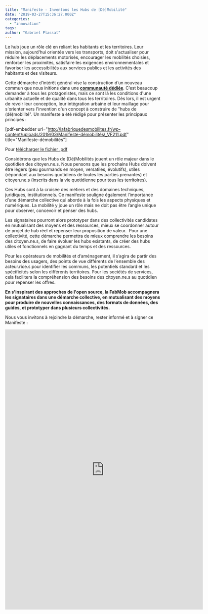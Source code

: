 ```yaml
---
title: "Manifeste - Inventons les Hubs de [Dé]Mobilité"
date: "2019-03-27T15:36:27.000Z"
categories: 
  - "innovation"
tags: 
author: "Gabriel Plassat"
---
```


Le hub joue un rôle clé en reliant les habitants et les territoires. Leur mission, aujourd'hui orientée vers les transports, doit s'actualiser pour réduire les déplacements motorisés, encourager les mobilités choisies, renforcer les proximités, satisfaire les exigences environnementales et favoriser les accessibilités aux services publics et les activités des habitants et des visiteurs.

Cette démarche d’intérêt général vise la construction d’un nouveau commun que nous initions dans une [**communauté dédiée**](http://wiki.lafabriquedesmobilites.fr/wiki/Communaut%C3%A9_des_acteurs_des_Hubs_de_Mobilit%C3%A9). C’est beaucoup demander à tous les protagonistes, mais ce sont là les conditions d'une urbanité actuelle et de qualité dans tous les territoires. Dès lors, il est urgent de revoir leur conception, leur intégration urbaine et leur maillage pour s'orienter vers l'invention d'un concept à construire de "hubs de (dé)mobilité". Un manifeste a été rédigé pour présenter les principaux principes :

\[pdf-embedder url="http://lafabriquedesmobilites.fr/wp-content/uploads/2019/03/Manifeste-démobilités\_VF211.pdf" title="Manifeste-démobilités"\]

Pour [télécharger le fichier .pdf](https://cloud.fabmob.io/s/d4HceL9AZgjG7c7)

Considérons que les Hubs de (Dé)Mobilités jouent un rôle majeur dans le quotidien des citoyen.ne.s. Nous pensons que les prochains Hubs doivent être légers (peu gourmands en moyen, versatiles, évolutifs), utiles (répondant aux besoins quotidiens de toutes les parties prenantes) et citoyen.ne.s (inscrits dans la vie quotidienne pour tous les territoires).

Ces Hubs sont à la croisée des métiers et des domaines techniques, juridiques, institutionnels. Ce manifeste souligne également l’importance d’une démarche collective qui aborde à la fois les aspects physiques et numériques. La mobilité y joue un rôle mais ne doit pas être l’angle unique pour observer, concevoir et penser des hubs.

Les signataires pourront alors prototyper dans des collectivités candidates en mutualisant des moyens et des ressources, mieux se coordonner autour de projet de hub réel et repenser leur proposition de valeur.  Pour une collectivité, cette démarche permettra de mieux comprendre les besoins des citoyen.ne.s, de faire évoluer les hubs existants, de créer des hubs utiles et fonctionnels en gagnant du temps et des ressources.

Pour les opérateurs de mobilités et d’aménagement, il s’agira de partir des besoins des usagers, des points de vue différents de l’ensemble des acteur.rice.s pour identifier les communs, les potentiels standard et les spécificités selon les différents territoires. Pour les sociétés de services, cela facilitera la compréhension des besoins des citoyen.ne.s au quotidien pour repenser les offres.

**En s'inspirant des approches de l'open source, la FabMob accompagnera les signataires dans une démarche collective, en mutualisant des moyens pour produire de nouvelles connaissances, des formats de données, des guides, et prototyper dans plusieurs collectivités.**

Nous vous invitons à rejoindre la démarche, rester informé et à signer ce Manifeste :

<iframe src="https://docs.google.com/forms/d/e/1FAIpQLScfWwMZdDp2b00Yyld1tJsDDpUaesB4ou_t0FWmLOwxtca_Gg/viewform?embedded=true" width="640" height="905" frameborder="0" marginwidth="0" marginheight="0">Chargement en cours...</iframe>
